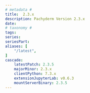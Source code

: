 ```yaml
---
# metadata # 
title:  2.3.x
description: Pachyderm Version 2.3.x 
date: 
# taxonomy #
tags:
series:
seriesPart:
aliases: [
    "/latest",
]
cascade:
    latestPatch: 2.3.5
    majorMinor: 2.3.x
    clientPython: 7.3.x
    extensionJupyterLab: v0.6.3
    mountServerBinary: 2.3.5
---
```

